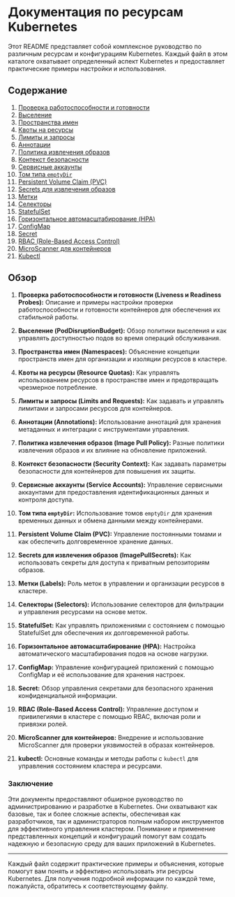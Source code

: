 # Документация по ресурсам Kubernetes

Этот README представляет собой комплексное руководство по различным ресурсам и конфигурациям Kubernetes. Каждый файл в этом каталоге охватывает определенный аспект Kubernetes и предоставляет практические примеры настройки и использования.

## Содержание

1. [Проверка работоспособности и готовности](docs/docs/Liveness-readiness-probes.md)
2. [Выселение](docs/docs/Eviction.md)
3. [Пространства имен](docs/docs/Namespaces.md)
4. [Квоты на ресурсы](docs/docs/Resource-quotas.md)
5. [Лимиты и запросы](docs/docs/Limits-and-requests.md)
6. [Аннотации](docs/docs/Annotations.md)
7. [Политика извлечения образов](docs/docs/Image-pull-policy.md)
8. [Контекст безопасности](docs/docs/Security-context.md)
9. [Сервисные аккаунты](docs/docs/ServiceAccount.md)
10. [Том типа `emptyDir`](docs/docs/EmptyDir.md)
11. [Persistent Volume Claim (PVC)](docs/docs/PVC.md)
12. [Secrets для извлечения образов](docs/docs/ImagePullSecrets.md)
13. [Метки](docs/docs/Labels.md)
14. [Селекторы](docs/docs/Selectors.md)
15. [StatefulSet](docs/docs/StatefulSet.md)
16. [Горизонтальное автомасштабирование (HPA)](docs/docs/HPA.md)
17. [ConfigMap](docs/docs/ConfigMap.md)
18. [Secret](docs/docs/Secret.md)
19. [RBAC (Role-Based Access Control)](docs/docs/RBAC.md)
20. [MicroScanner для контейнеров](docs/docs/MicroScanner.md)
21. [Kubectl](docs/docs/Kubectl.md)

## Обзор

1. **Проверка работоспособности и готовности (Liveness и Readiness Probes):**
   Описание и примеры настройки проверки работоспособности и готовности контейнеров для обеспечения их стабильной работы.

2. **Выселение (PodDisruptionBudget):**
   Обзор политики выселения и как управлять доступностью подов во время операций обслуживания.

3. **Пространства имен (Namespaces):**
   Объяснение концепции пространств имен для организации и изоляции ресурсов в кластере.

4. **Квоты на ресурсы (Resource Quotas):**
   Как управлять использованием ресурсов в пространстве имен и предотвращать чрезмерное потребление.

5. **Лимиты и запросы (Limits and Requests):**
   Как задавать и управлять лимитами и запросами ресурсов для контейнеров.

6. **Аннотации (Annotations):**
   Использование аннотаций для хранения метаданных и интеграции с инструментами управления.

7. **Политика извлечения образов (Image Pull Policy):**
   Разные политики извлечения образов и их влияние на обновление приложений.

8. **Контекст безопасности (Security Context):**
   Как задавать параметры безопасности для контейнеров для повышения их защиты.

9. **Сервисные аккаунты (Service Accounts):**
   Управление сервисными аккаунтами для предоставления идентификационных данных и контроля доступа.

10. **Том типа `emptyDir`:**
    Использование томов `emptyDir` для хранения временных данных и обмена данными между контейнерами.

11. **Persistent Volume Claim (PVC):**
    Управление постоянными томами и как обеспечить долговременное хранение данных.

12. **Secrets для извлечения образов (ImagePullSecrets):**
    Как использовать секреты для доступа к приватным репозиториям образов.

13. **Метки (Labels):**
    Роль меток в управлении и организации ресурсов в кластере.

14. **Селекторы (Selectors):**
    Использование селекторов для фильтрации и управления ресурсами на основе меток.

15. **StatefulSet:**
    Как управлять приложениями с состоянием с помощью StatefulSet для обеспечения их долговременной работы.

16. **Горизонтальное автомасштабирование (HPA):**
    Настройка автоматического масштабирования подов на основе нагрузки.

17. **ConfigMap:**
    Управление конфигурацией приложений с помощью ConfigMap и её использование для хранения настроек.

18. **Secret:**
    Обзор управления секретами для безопасного хранения конфиденциальной информации.

19. **RBAC (Role-Based Access Control):**
    Управление доступом и привилегиями в кластере с помощью RBAC, включая роли и привязки ролей.

20. **MicroScanner для контейнеров:**
    Внедрение и использование MicroScanner для проверки уязвимостей в образах контейнеров.

21. **kubectl:**
    Основные команды и методы работы с `kubectl` для управления состоянием кластера и ресурсами.

### Заключение

Эти документы предоставляют обширное руководство по администрированию и разработке в Kubernetes. Они охватывают как базовые, так и более сложные аспекты, обеспечивая как разработчиков, так и администраторов полным набором инструментов для эффективного управления кластером. Понимание и применение представленных концепций и конфигураций помогут вам создать надежную и безопасную среду для ваших приложений в Kubernetes.

---

Каждый файл содержит практические примеры и объяснения, которые помогут вам понять и эффективно использовать эти ресурсы Kubernetes. Для получения подробной информации по каждой теме, пожалуйста, обратитесь к соответствующему файлу.
